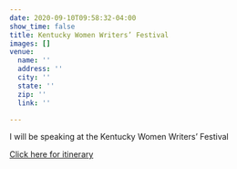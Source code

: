 ```yaml
---
date: 2020-09-10T09:58:32-04:00
show_time: false
title: Kentucky Women Writers’ Festival
images: []
venue:
  name: ''
  address: ''
  city: ''
  state: ''
  zip: ''
  link: ''

---
```

I will be speaking at the Kentucky Women Writers’ Festival

[Click here for itinerary](https://womenwriters.as.uky.edu/itinerary)